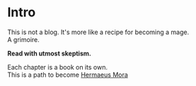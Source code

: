 # Intro

This is not a blog. It's more like a recipe for becoming a mage.  
A grimoire.  


**Read with utmost skeptism.**




Each chapter is a book on its own.  
This is a path to become [Hermaeus Mora](https://elderscrolls.fandom.com/wiki/Hermaeus_Mora)
